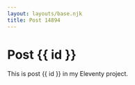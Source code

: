 ```yaml
---
layout: layouts/base.njk
title: Post 14894
---
```


# Post {{ id }}

This is post {{ id }} in my Eleventy project.
